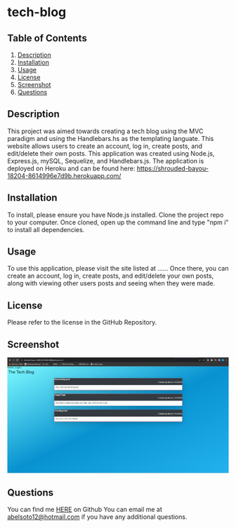 # tech-blog

## Table of Contents
1. [Description](#description)
2. [Installation](#installation)
3. [Usage](#usage)
4. [License](#license)
5. [Screenshot](#screenshot)
6. [Questions](#questions)

## Description
This project was aimed towards creating a tech blog using the MVC paradigm and using the Handlebars.hs as the templating languate. This website allows users to create an account, log in, create posts, and edit/delete their own posts. This application was created using Node.js, Express.js, mySQL, Sequelize, and Handlebars.js. The application is deployed on Heroku and can be found here: https://shrouded-bayou-18204-8614996e7d9b.herokuapp.com/

## Installation
To install, please ensure you have Node.js installed. Clone the project repo to your computer. Once cloned, open up the command line and type "npm i" to install all dependencies.

## Usage 
To use this application, please visit the site listed at ...... Once there, you can create an account, log in, create posts, and edit/delete your own posts, along with viewing other users posts and seeing when they were made. 
## License 
Please refer to the license in the GitHub Repository.

## Screenshot 

![Screenshot of homepage](image.png)

## Questions 
You can find me [HERE](https://github.com/asoto225) on Github
You can email me at abelsoto12@hotmail.com if you have any additional questions.